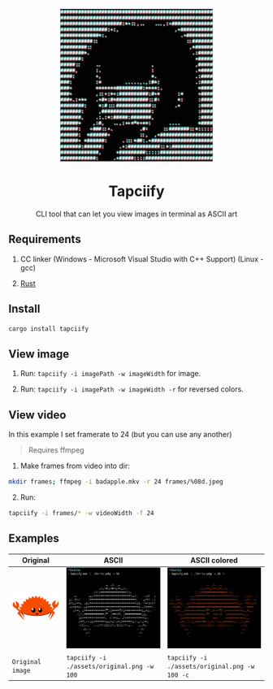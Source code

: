 <p align="center"><img width="300" src="./assets/logo.png"/></p>

<h1 align="center">Tapciify</h1>

<p align="center">CLI tool that can let you view images in terminal as ASCII art</p>

## Requirements

1. CC linker (Windows - Microsoft Visual Studio with C++ Support) (Linux - gcc)

2. [Rust](https://www.rust-lang.org/tools/install)

## Install

```bash
cargo install tapciify
```

## View image

1. Run: `tapciify -i imagePath -w imageWidth` for image.

2. Run: `tapciify -i imagePath -w imageWidth -r` for reversed colors.

## View video

In this example I set framerate to 24 (but you can use any another)

> Requires ffmpeg

1. Make frames from video into dir:

```bash
mkdir frames; ffmpeg -i badapple.mkv -r 24 frames/%08d.jpeg
```

2. Run:

```bash
tapciify -i frames/* -w videoWidth -f 24
```

## Examples

| Original                                         | ASCII                                      | ASCII colored                                              |
| ------------------------------------------------ | ------------------------------------------ | ---------------------------------------------------------- |
| ![Original Image](assets/examples/original.webp) | ![Ascii image](assets/examples/ascii.webp) | ![Ascii colored image](assets/examples/colored-ascii.webp) |
| `Original image`                                 | `tapciify -i ./assets/original.png -w 100` | `tapciify -i ./assets/original.png -w 100 -c`              |
